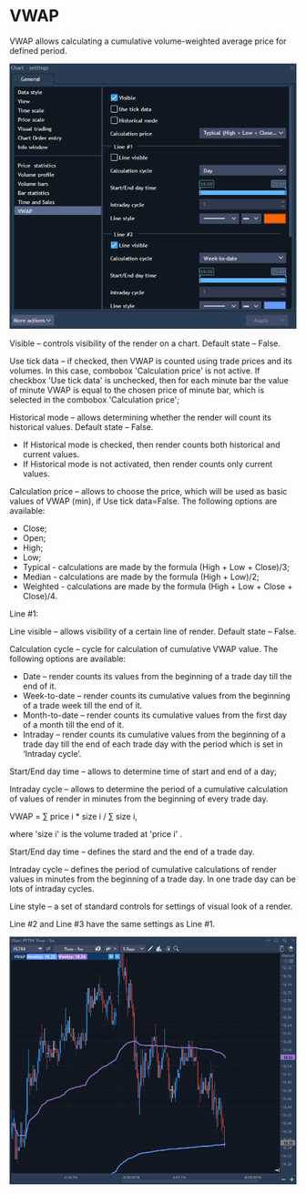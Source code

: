 # VWAP

VWAP allows calculating a cumulative volume-weighted average price for defined period.

![](../../../../.gitbook/assets/10%20%283%29.png)


Visible – controls visibility of the render on a chart. Default state – False.

Use tick data – if checked, then VWAP is counted using trade prices and its volumes. In this case, combobox 'Calculation price' is not active. If checkbox 'Use tick data' is unchecked, then for each minute bar the value of minute VWAP is equal to the chosen price of minute bar, which is selected in the combobox 'Calculation price';

Historical mode – allows determining whether the render will count its historical values. Default state – False.

* If Historical mode is checked, then render counts both historical and current values.
* If Historical mode is not activated, then render counts only current values.

Calculation price – allows to choose the price, which will be used as basic values of VWAP \(min\), if Use tick data=False. The following options are available:

* Close;
* Open;
* High;
* Low;
* Typical - calculations are made by the formula \(High + Low + Close\)/3;
* Median - calculations are made by the formula \(High + Low\)/2;
* Weighted - calculations are made by the formula \(High + Low + Close + Close\)/4.

Line \#1:

Line visible – allows visibility of a certain line of render. Default state – False.

Calculation cycle – cycle for calculation of cumulative VWAP value. The following options are available:

* Date – render counts its values from the beginning of a trade day till the end of it.
* Week-to-date – render counts its cumulative values from the beginning of a trade week till the end of it.
* Month-to-date – render counts its cumulative values from the first day of a month till the end of it.
* Intraday – render counts its cumulative values from the beginning of a trade day till the end of each trade day with the period which is set in ‘Intraday cycle’.

Start/End day time – allows to determine time of start and end of a day;

Intraday cycle – allows to determine the period of a cumulative calculation of values of render in minutes from the beginning of every trade day.

VWAP = ∑ price i \* size i / ∑ size i,

where 'size i' is the volume traded at 'price i' .

Start/End day time – defines the stard and the end of a trade day.

Intraday cycle – defines the period of cumulative calculations of render values in minutes from the beginning of a trade day. In one trade day can be lots of intraday cycles.

Line style – a set of standard controls for settings of visual look of a render.

Line \#2 and Line \#3 have the same settings as Line \#1.

![](../../../../.gitbook/assets/11.png)



